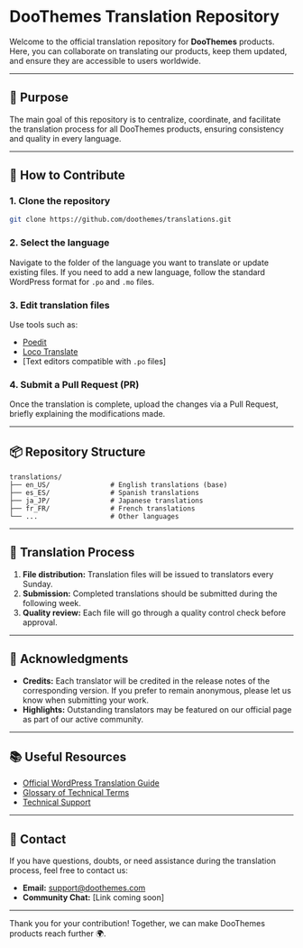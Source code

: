 # DooThemes Translation Repository

Welcome to the official translation repository for **DooThemes** products. Here, you can collaborate on translating our products, keep them updated, and ensure they are accessible to users worldwide.

---

## 📝 Purpose
The main goal of this repository is to centralize, coordinate, and facilitate the translation process for all DooThemes products, ensuring consistency and quality in every language.

---

## 🚀 How to Contribute
### 1. **Clone the repository**
```bash
git clone https://github.com/doothemes/translations.git
```

### 2. **Select the language**
Navigate to the folder of the language you want to translate or update existing files. If you need to add a new language, follow the standard WordPress format for `.po` and `.mo` files.

### 3. **Edit translation files**
Use tools such as:
- [Poedit](https://poedit.net/)
- [Loco Translate](https://localise.biz/wordpress/plugin)
- [Text editors compatible with `.po` files]

### 4. **Submit a Pull Request (PR)**
Once the translation is complete, upload the changes via a Pull Request, briefly explaining the modifications made.

---

## 📦 Repository Structure
```
translations/
├── en_US/               # English translations (base)
├── es_ES/               # Spanish translations
├── ja_JP/               # Japanese translations
├── fr_FR/               # French translations
└── ...                  # Other languages
```

---

## 📅 Translation Process
1. **File distribution:** Translation files will be issued to translators every Sunday.
2. **Submission:** Completed translations should be submitted during the following week.
3. **Quality review:** Each file will go through a quality control check before approval.

---

## 🎉 Acknowledgments
- **Credits:** Each translator will be credited in the release notes of the corresponding version. If you prefer to remain anonymous, please let us know when submitting your work.
- **Highlights:** Outstanding translators may be featured on our official page as part of our active community.

---

## 📚 Useful Resources
- [Official WordPress Translation Guide](https://developer.wordpress.org/plugins/internationalization/localization/)
- [Glossary of Technical Terms](https://github.com/DooThemes/translations/GLOSSARY.md)
- [Technical Support](mailto:support@doothemes.com)

---

## 📧 Contact
If you have questions, doubts, or need assistance during the translation process, feel free to contact us:
- **Email:** support@doothemes.com
- **Community Chat:** [Link coming soon]

---

Thank you for your contribution! Together, we can make DooThemes products reach further 🌍.
